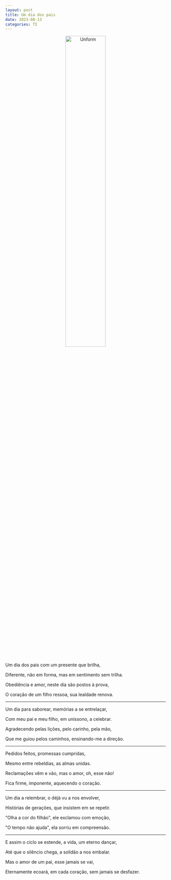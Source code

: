 ```yaml
---
layout: post
title: Um dia dos pais
date: 2023-08-13
categories: TI
---
```


<p align="center">
<img src="{{ site.baseurl }}/images/2023-08-13-Um-dia-dos-pais.png" height="50%" width="50%" alt="Unform" />
</p>

Um dia dos pais com um presente que brilha,

Diferente, não em forma, mas em sentimento sem trilha.

Obediência e amor, neste dia são postos à prova,

O coração de um filho ressoa, sua lealdade renova.

---

Um dia para saborear, memórias a se entrelaçar,

Com meu pai e meu filho, em uníssono, a celebrar.

Agradecendo pelas lições, pelo carinho, pela mão,

Que me guiou pelos caminhos, ensinando-me a direção.

---

Pedidos feitos, promessas cumpridas,

Mesmo entre rebeldias, as almas unidas.

Reclamações vêm e vão, mas o amor, oh, esse não!

Fica firme, imponente, aquecendo o coração.

---

Um dia a relembrar, o déjà vu a nos envolver,

Histórias de gerações, que insistem em se repetir.

"Olha a cor do filhão", ele exclamou com emoção,

"O tempo não ajuda", ela sorriu em compreensão.

---

E assim o ciclo se estende, a vida, um eterno dançar,

Até que o silêncio chega, a solidão a nos embalar.

Mas o amor de um pai, esse jamais se vai,

Eternamente ecoará, em cada coração, sem jamais se desfazer.